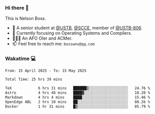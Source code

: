 ### Hi there 👋

<!--
**bosswnx/bosswnx** is a ✨ _special_ ✨ repository because its `README.md` (this file) appears on your GitHub profile.

Here are some ideas to get you started:

- 🔭 I’m currently working on ...
- 🌱 I’m currently learning ...
- 👯 I’m looking to collaborate on ...
- 🤔 I’m looking for help with ...
- 💬 Ask me about ...
- 📫 How to reach me: ...
- 😄 Pronouns: ...
- ⚡ Fun fact: ...
-->

This is Nelson Boss.

- 🏫 A senior student at [@USTB](https://www.ustb.edu.cn/), [@SCCE](https://scce.ustb.edu.cn/), member of [@USTB-806](https://ustb-806.github.io/).
- 🌱 Currently focusing on Operating Systems and Compilers.
- 🧑🏻‍💻 An AFO OIer and ACMer.
- 📫 Feel free to reach me: `bosswnx@qq.com`

### Wakatime 💻

<!--START_SECTION:waka-->

```txt
From: 15 April 2025 - To: 15 May 2025

Total Time: 25 hrs 39 mins

TeX            6 hrs 31 mins   ██████▒░░░░░░░░░░░░░░░░░░   24.76 %
Astro          4 hrs 48 mins   ████▓░░░░░░░░░░░░░░░░░░░░   18.20 %
Markdown       4 hrs 4 mins    ████░░░░░░░░░░░░░░░░░░░░░   15.46 %
OpenEdge ABL   2 hrs 10 mins   ██░░░░░░░░░░░░░░░░░░░░░░░   08.26 %
Docker         1 hr 31 mins    █▒░░░░░░░░░░░░░░░░░░░░░░░   05.79 %
```

<!--END_SECTION:waka-->
